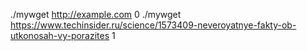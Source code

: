 ./mywget http://example.com 0
./mywget https://www.techinsider.ru/science/1573409-neveroyatnye-fakty-ob-utkonosah-vy-porazites 1